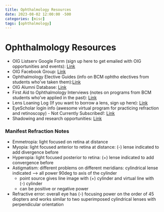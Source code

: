 ```yaml
---
title: Ophthalmology Resources
date: 2023-08-02 12:00:00 -500
categories: [misc]
tags: [ophthalmology]
---
```


# Ophthalmology Resources

- OIG Listserv Google Form (sign up here to get emailed with OIG opportunities and events): [Link](https://forms.gle/RoSENBMu8zVAbkXS6)
- OIG Facebook Group: [Link](https://www.facebook.com/groups/526680744067390)
- Ophthalmology Elective Guides (info on BCM ophtho electives from students who’ve taken them):[Link](https://l.facebook.com/l.php?u=https%3A%2F%2Fdrive.google.com%2Fdrive%2Ffolders%2F1QjkIEu_gIlag_xo8VSM2mU_8B1qlZ9ji%3Fusp%3Dsharing%26fbclid%3DIwAR2PehTaRRVxTWFSaTu9kVtQ-7hMVwSg9ciwQeN8CKjHgObl3F_GBCzomSs&h=AT3UzjRWFcGkkNX80AJO9OjMyV4P39WZp_UYOZz6_yBIXq3L4Dmg5JgMYRzn9cAwOi82I3Di5appxIN3CoAthiPbuOk0PXL3QtLGyBQ7gYWYAc2jqQc1Ur4rA2AR4AKyEgqKHDYY6KGoiGM9LQNc&__tn__=-UK-R&c[0]=AT2jUkizljHMAYWWP8Q5NV9xaycBtT8vDQWpRpTyZ-lEEQegKWncvDnUQefLuiU8FrP87_MN-rCgI-T2KC4IsIpHNawk-sxfpQng2xaPFwb_FP1eEbNnpBGPjKZa4J3eQERkaZQtercg49dyTVMnnhsBEpSRha1k3AWPamU)
- OIG Alumni Database: [Link](https://l.facebook.com/l.php?u=https%3A%2F%2Fdocs.google.com%2Fspreadsheets%2Fd%2F12kOnIi4P0PwIH0jJ9ouSnme0QvJpnyyOVkCs-ja9weM%2Fedit%3Fusp%3Dsharing%26fbclid%3DIwAR2-xJZBidfe2a1R4rVnkFv8Xuu8lGCvfve35WrvYf-l2Nah7w5JFyzhlak&h=AT1PnQ0w-dSbUCSN3gf_gPejHl8JY19rZxei-rAuiYTzODDIvJ3ECGs1nYLvgZvU0vGEdDgAji-3mTr2L2XmsQ8g1yEGQ1-UV7kPJJERCnD1RjMKC6UpG34cas4_s9n0G7waSceqrd1Lhi2KdEsD&__tn__=-UK-R&c[0]=AT2jUkizljHMAYWWP8Q5NV9xaycBtT8vDQWpRpTyZ-lEEQegKWncvDnUQefLuiU8FrP87_MN-rCgI-T2KC4IsIpHNawk-sxfpQng2xaPFwb_FP1eEbNnpBGPjKZa4J3eQERkaZQtercg49dyTVMnnhsBEpSRha1k3AWPamU)
- First Aid to Ophthalmology Interviews (notes on programs from BCM students who’ve applied in the past): [Link](https://docs.google.com/document/d/1QYWW2S-jdQdkQ41BqZyJym8lLaWoNyxK/edit?usp=sharing&ouid=110305506386231761898&rtpof=true&sd=true)
- Lens Loaning Log (If you want to borrow a lens, sign up here): [Link](https://l.facebook.com/l.php?u=https%3A%2F%2Fdocs.google.com%2Fspreadsheets%2Fd%2F1_QUA8GFitGVnH360TbpL4GVHInm1Y1QMdqR8cKdMIMg%2Fedit%3Fusp%3Dsharing%26fbclid%3DIwAR1PZZQQ2mncMwNBslUTQ7UHeAcBHxLdMskPycJ2rtqrFDCbqnGpAgvGx2o&h=AT1s8hZ4gdK9VuRPpbd2ZcJUxhjcBHQC4GkcKT8_V549PC9iOngXzfEd7IFUC1Q5p2G_D-f6Fuqxyr7Mc7DTTItkBC77W_LvMIjm8vbNWagjaMMGY8JzpKPjOVNSwQBzoSgGo69V6XBS1ziZf8gG&__tn__=-UK-R&c[0]=AT2jUkizljHMAYWWP8Q5NV9xaycBtT8vDQWpRpTyZ-lEEQegKWncvDnUQefLuiU8FrP87_MN-rCgI-T2KC4IsIpHNawk-sxfpQng2xaPFwb_FP1eEbNnpBGPjKZa4J3eQERkaZQtercg49dyTVMnnhsBEpSRha1k3AWPamU)
- EyeScholar login info (awesome virtual program for practicing refraction and retinoscopy) - Not Currently Subscribed!: [Link](https://l.facebook.com/l.php?u=https%3A%2F%2Fdocs.google.com%2Fdocument%2Fd%2F1EOjwDKQ9Lv4JR1BquvwMwSdIuD-tOG3XNEo3-8fS8ks%2Fedit%3Fusp%3Dsharing%26fbclid%3DIwAR1llcyCgIo1m-d-J8YDMe7H84EYvprrtGGwE3crL0WnOkRvDv2rjMRipbA&h=AT3wGmK8mTD1jMMCy9APn2xlpzYByy26DYXLS7K61gS3pNhoHRy_uqiRIYTV5saD6W5OiyjEJSBiTtYwJnWbQFQhbKWJyAIb4flhjtAOP6EUJEJnPrrZXskSZBaZF8CRnomBaGtpJq3HRUy-RGsG&__tn__=-UK-R&c[0]=AT2jUkizljHMAYWWP8Q5NV9xaycBtT8vDQWpRpTyZ-lEEQegKWncvDnUQefLuiU8FrP87_MN-rCgI-T2KC4IsIpHNawk-sxfpQng2xaPFwb_FP1eEbNnpBGPjKZa4J3eQERkaZQtercg49dyTVMnnhsBEpSRha1k3AWPamU)
- Shadowing and research opportunities: [Link](https://docs.google.com/spreadsheets/d/1RvDk94OOikjtUYDht9CQBRxA95pJaWBAnu9S7p3Bwb0/edit?fbclid=IwAR1AngGu1jPW-6Di4x89jGWPSDJTqtxIurAzUzMQR76cSYLgdEY7Agn5PdQ#gid=0)

### Manifest Refraction Notes
- Emmetropia: light focused on retina at distance
- Myopia: light focused anterior to retina at distance: (-) lense indicated to add divergence before
- Hyperopia: light focused posterior to retina: (+) lense indicated to add convergence before
- Astigmatism: different problems on different meridians: cylindrical lense indicated --> all power 90deg to axis of the cylinder
	- point source gives line image with (+) cylinder and virtual line with  (-) cylinder
	- can be positive or negative power
- Refractive error: overall eye has (-) focusing power on the order of 45 diopters and works similar to two superimposed cylindrical lenses with perpendicular orientation